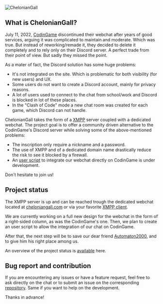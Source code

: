![ChelonianGall](https://repository-images.githubusercontent.com/521049286/e2f60e8b-53ac-47a5-9937-7360536c7d3a)

## What is ChelonianGall?

July 11, 2022, [CodinGame](https://codingame.com) discontinued their webchat after years of good services, arguing it was complicated to maintain and moderate. Which was true. But instead of reworking/remade it, they decided to delete it completely and to rely only on their Discord server. A perfect trade from their point of view. But sadly they missed the point.

As a mater of fact, the Discord solution has some huge problems:
- It's not integrated on the site. Which is problematic for both visibility (for new users) and UX.
- Some users do not want to create a Discord account, mainly for privacy reasons.
- A lot of users used to connect to the chat from school/work and Discord is blocked in lot of these places.
- In the "Clash of Code" mode a new chat room was created for each game, which Discord can not handle.

ChelonianGall takes the form of a [XMPP](https://xmpp.org/) server coupled with a dedicated webchat. The project goal is to offer a community driven alternative to the CodinGame's Discord server while solving some of the above-mentioned problems:
- The inscription only require a nickname and a password.
- The use of XMPP and of a dedicated domain name drastically reduce the risk to see it blocked by a firewall.
- An [user script](https://greasyfork.org/en) to integrate our webchat directly on CodinGame is under development.

Don't hesitate to join us!

## Project status

The XMPP server is up and can be reached trough the dedicated webchat located at [cheloniangall.com](https://cheloniangall.com/) or via your favorite [XMPP client](https://xmpp.org/software/clients/).

We are currently working on a full new design for the webchat in the form of a right-sided column, as was the CodinGame's one. Then, we plan to create an user script to allow the integration of our chat on CodinGame.

After that, the next step will be to save our dear friend [Automaton2000](https://www.codingame.com/blog/markov-chain-automaton2000/), and to give him his right place among us.

An overview of the project status is [available](https://github.com/orgs/ChelonianGall/projects/1) here.

## Bug report and contribution

If you are encountering any issues or have a feature request, feel free to ask directly on the chat or to submit an issue on the corresponding [repository](https://github.com/orgs/ChelonianGall/repositories). Same if you want to help on the development.

Thanks in advance!
